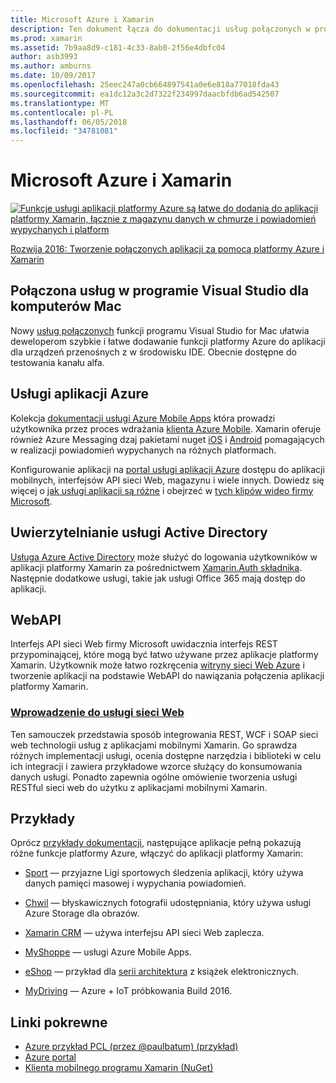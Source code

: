 ```yaml
---
title: Microsoft Azure i Xamarin
description: Ten dokument łącza do dokumentacji usług połączonych w programie Visual Studio for Mac, Azure Mobile Apps, uwierzytelnianie usługi Active Directory i WebAPI.
ms.prod: xamarin
ms.assetid: 7b9aa8d9-c181-4c33-8ab0-2f56e4dbfc04
author: asb3993
ms.author: amburns
ms.date: 10/09/2017
ms.openlocfilehash: 25eec247a0cb664897541a0e6e818a77018fda43
ms.sourcegitcommit: ea1dc12a3c2d7322f234997daacbfdb6ad542507
ms.translationtype: MT
ms.contentlocale: pl-PL
ms.lasthandoff: 06/05/2018
ms.locfileid: "34781081"
---
```

# <a name="microsoft-azure-and-xamarin"></a>Microsoft Azure i Xamarin

[ ![](images/evolve-mikej-azure-sml.png "Funkcje usługi aplikacji platformy Azure są łatwe do dodania do aplikacji platformy Xamarin, łącznie z magazynu danych w chmurze i powiadomień wypychanych i platform")](https://evolve.xamarin.com/session/56ec886fde91c6253c277bc6)

[Rozwija 2016: Tworzenie połączonych aplikacji za pomocą platformy Azure i Xamarin](https://evolve.xamarin.com/session/56ec886fde91c6253c277bc6)

## <a name="connected-services-in-visual-studio-for-mac"></a>Połączona usług w programie Visual Studio dla komputerów Mac

Nowy [usług połączonych](connected-services.md) funkcji programu Visual Studio for Mac ułatwia deweloperom szybkie i łatwe dodawanie funkcji platformy Azure do aplikacji dla urządzeń przenośnych z w środowisku IDE. Obecnie dostępne do testowania kanału alfa.

## <a name="azure-app-services"></a>Usługi aplikacji Azure

Kolekcja [dokumentacji usługi Azure Mobile Apps](~/cross-platform/data-cloud/mobile-apps.md) która prowadzi użytkownika przez proces wdrażania [klienta Azure Mobile](https://www.nuget.org/packages/Microsoft.Azure.Mobile.Client/).
Xamarin oferuje również Azure Messaging dzaj pakietami nuget [iOS](https://www.nuget.org/packages/Xamarin.Azure.NotificationHubs.iOS/) i [Android](https://www.nuget.org/packages/Xamarin.Azure.NotificationHubs.Android/) pomagających w realizacji powiadomień wypychanych na różnych platformach.

Konfigurowanie aplikacji na [portal usługi aplikacji Azure](https://portal.azure.com/) dostępu do aplikacji mobilnych, interfejsów API sieci Web, magazynu i wiele innych. Dowiedz się więcej o [jak usługi aplikacji są różne](http://azure.microsoft.com/updates/whats-new-with-azure-app-service/) i obejrzeć w [tych klipów wideo firmy Microsoft](http://azure.microsoft.com/campaigns/azure-march-announcement/).

## <a name="active-directory-authentication"></a>Uwierzytelnianie usługi Active Directory

[Usługa Azure Active Directory](~/cross-platform/data-cloud/active-directory/index.md) może służyć do logowania użytkowników w aplikacji platformy Xamarin za pośrednictwem [Xamarin.Auth składnika](https://www.nuget.org/packages/Xamarin.Auth/).
Następnie dodatkowe usługi, takie jak usługi Office 365 mają dostęp do aplikacji.

## <a name="webapi"></a>WebAPI

Interfejs API sieci Web firmy Microsoft uwidacznia interfejs REST przypominającej, które mogą być łatwo używane przez aplikacje platformy Xamarin.
Użytkownik może łatwo rozkręcenia [witryny sieci Web Azure](https://trywebsites.azurewebsites.net/) i tworzenie aplikacji na podstawie WebAPI do nawiązania połączenia aplikacji platformy Xamarin.


###  <a name="introduction-to-web-servicescross-platformdata-cloudweb-servicesindexmd"></a>[Wprowadzenie do usługi sieci Web](~/cross-platform/data-cloud/web-services/index.md)

Ten samouczek przedstawia sposób integrowania REST, WCF i SOAP sieci web technologii usług z aplikacjami mobilnymi Xamarin. Go sprawdza różnych implementacji usługi, ocenia dostępne narzędzia i biblioteki w celu ich integracji i zawiera przykładowe wzorce służący do konsumowania danych usługi. Ponadto zapewnia ogólne omówienie tworzenia usługi RESTful sieci web do użytku z aplikacjami mobilnymi Xamarin.

## <a name="samples"></a>Przykłady

Oprócz [przykłady dokumentacji](https://github.com/xamarin/mobile-samples/tree/master/Azure), następujące aplikacje pełną pokazują różne funkcje platformy Azure, włączyć do aplikacji platformy Xamarin:

- [Sport](https://github.com/xamarin/Sport) — przyjazne Ligi sportowych śledzenia aplikacji, który używa danych pamięci masowej i wypychania powiadomień.
- [Chwil](https://github.com/pierceboggan/Moments) — błyskawicznych fotografii udostępniania, który używa usługi Azure Storage dla obrazów.
- [Xamarin CRM](https://github.com/xamarin/app-crm) — używa interfejsu API sieci Web zaplecza.
- [MyShoppe](https://github.com/jamesmontemagno/MyShoppe) — usługi Azure Mobile Apps.

- [eShop](https://github.com/dotnet-architecture/eShopOnContainers) — przykład dla [serii architektura](https://www.microsoft.com/net/learn/architecture) z książek elektronicznych.
- [MyDriving](https://azure.microsoft.com/campaigns/mydriving/) — Azure + IoT próbkowania Build 2016.


## <a name="related-links"></a>Linki pokrewne

- [Azure przykład PCL (przez @paulbatum) (przykład)](https://github.com/paulbatum/mobile-services-xamarin-pcl)
- [Azure portal](http://azure.microsoft.com/)
- [Klienta mobilnego programu Xamarin (NuGet)](https://www.nuget.org/packages/Microsoft.Azure.Mobile.Client/)
